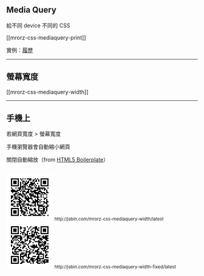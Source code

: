 Media Query
------------

給不同 device 不同的 CSS

[[mrorz-css-mediaquery-print]]

實例：[履歷](http://mrorz.github.io/)

---

螢幕寬度
------

[[mrorz-css-mediaquery-width]]

---

手機上
-----

若網頁寬度 > 螢幕寬度

手機瀏覽器會自動縮小網頁

<div class="fragment">

  關閉自動縮放（from [HTML5 Boilerplate](https://github.com/h5bp/html5-boilerplate/blob/master/index.html)）

  <pre><code><meta name="viewport" content="width=device-width, initial-scale=1"></code></pre>

</div>

<div class="fragment row">
  <div class="span2">
    <img src="images/css/mediaquery-width.png">
    <small>http://jsbin.com/mrorz-css-mediaquery-width/latest</small>
  </div>
  <div class="span2 offset2">
    <img src="images/css/mediaquery-width-fixed.png">
    <small>http://jsbin.com/mrorz-css-mediaquery-width-fixed/latest</small>
  </div>
</div>


<!--max-width: xxx == width < xxx
min-width: xxx == width > xxx-->